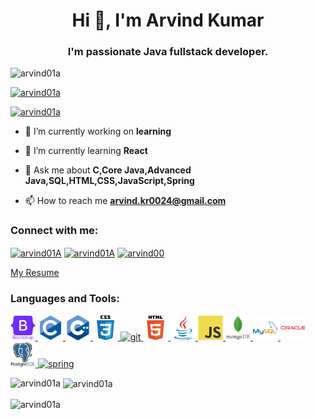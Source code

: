 <h1 align="center">Hi 👋, I'm Arvind Kumar</h1>
<h3 align="center">I'm passionate Java fullstack developer.</h3>

<p align="left"> <img src="https://komarev.com/ghpvc/?username=arvind01a&label=Profile%20views&color=0e75b6&style=flat" alt="arvind01a" /> </p>

<p align="left"> <a href="https://github.com/ryo-ma/github-profile-trophy"><img src="https://github-profile-trophy.vercel.app/?username=arvind01a" alt="arvind01a" /></a> </p>

<p align="left"> <a href="https://twitter.com/arvind01a" target="blank"><img src="https://img.shields.io/twitter/follow/arvind01a?logo=twitter&style=for-the-badge" alt="arvind01a" /></a> </p>

- 🔭 I’m currently working on **learning**

- 🌱 I’m currently learning **React**

- 💬 Ask me about **C,Core Java,Advanced Java,SQL,HTML,CSS,JavaScript,Spring**

- 📫 How to reach me **arvind.kr0024@gmail.com**

<h3 align="left">Connect with me:</h3>
<p align="left">
<a href="https://twitter.com/arvind01A" target="blank"><img align="center" src="https://raw.githubusercontent.com/rahuldkjain/github-profile-readme-generator/master/src/images/icons/Social/twitter.svg" alt="arvind01A" height="30" width="40" /></a>
<a href="https://github.com/arvind01A" target="blank"><img align="center" src="https://raw.githubusercontent.com/rahuldkjain/github-profile-readme-generator/master/src/images/icons/Social/github.svg" alt="arvind01A" height="30" width="40" /></a>
<a href="https://linkedin.com/in/arvind00" target="blank"><img align="center" src="https://raw.githubusercontent.com/rahuldkjain/github-profile-readme-generator/master/src/images/icons/Social/linked-in-alt.svg" alt="arvind00" height="30" width="40" /></a>
</p>

<a href="https://drive.google.com/file/d/1Y4_FI9lUW_d7zw9m4RJwGQz2TAgKKfti/view?usp=sharing">My Resume</a>

<h3 align="left">Languages and Tools:</h3>
<p align="left"> <a href="https://getbootstrap.com" target="_blank" rel="noreferrer"> <img src="https://raw.githubusercontent.com/devicons/devicon/master/icons/bootstrap/bootstrap-plain-wordmark.svg" alt="bootstrap" width="40" height="40"/> </a> <a href="https://www.cprogramming.com/" target="_blank" rel="noreferrer"> <img src="https://raw.githubusercontent.com/devicons/devicon/master/icons/c/c-original.svg" alt="c" width="40" height="40"/> </a> <a href="https://www.w3schools.com/cpp/" target="_blank" rel="noreferrer"> <img src="https://raw.githubusercontent.com/devicons/devicon/master/icons/cplusplus/cplusplus-original.svg" alt="cplusplus" width="40" height="40"/> </a> <a href="https://www.w3schools.com/css/" target="_blank" rel="noreferrer"> <img src="https://raw.githubusercontent.com/devicons/devicon/master/icons/css3/css3-original-wordmark.svg" alt="css3" width="40" height="40"/> </a> <a href="https://git-scm.com/" target="_blank" rel="noreferrer"> <img src="https://www.vectorlogo.zone/logos/git-scm/git-scm-icon.svg" alt="git" width="40" height="40"/> </a> <a href="https://www.w3.org/html/" target="_blank" rel="noreferrer"> <img src="https://raw.githubusercontent.com/devicons/devicon/master/icons/html5/html5-original-wordmark.svg" alt="html5" width="40" height="40"/> </a> <a href="https://www.java.com" target="_blank" rel="noreferrer"> <img src="https://raw.githubusercontent.com/devicons/devicon/master/icons/java/java-original.svg" alt="java" width="40" height="40"/> </a> <a href="https://developer.mozilla.org/en-US/docs/Web/JavaScript" target="_blank" rel="noreferrer"> <img src="https://raw.githubusercontent.com/devicons/devicon/master/icons/javascript/javascript-original.svg" alt="javascript" width="40" height="40"/> </a> <a href="https://www.mongodb.com/" target="_blank" rel="noreferrer"> <img src="https://raw.githubusercontent.com/devicons/devicon/master/icons/mongodb/mongodb-original-wordmark.svg" alt="mongodb" width="40" height="40"/> </a> <a href="https://www.mysql.com/" target="_blank" rel="noreferrer"> <img src="https://raw.githubusercontent.com/devicons/devicon/master/icons/mysql/mysql-original-wordmark.svg" alt="mysql" width="40" height="40"/> </a> <a href="https://www.oracle.com/" target="_blank" rel="noreferrer"> <img src="https://raw.githubusercontent.com/devicons/devicon/master/icons/oracle/oracle-original.svg" alt="oracle" width="40" height="40"/> </a> <a href="https://www.postgresql.org" target="_blank" rel="noreferrer"> <img src="https://raw.githubusercontent.com/devicons/devicon/master/icons/postgresql/postgresql-original-wordmark.svg" alt="postgresql" width="40" height="40"/> </a> <a href="https://spring.io/" target="_blank" rel="noreferrer"> <img src="https://www.vectorlogo.zone/logos/springio/springio-icon.svg" alt="spring" width="40" height="40"/> </a> </p>

<p><img align="left" src="https://github-readme-stats.vercel.app/api/top-langs?username=arvind01a&show_icons=true&locale=en&layout=compact" alt="arvind01a" /></p>

<p>&nbsp;<img align="center" src="https://github-readme-stats.vercel.app/api?username=arvind01a&show_icons=true&locale=en" alt="arvind01a" /></p>

<p><img align="center" src="https://github-readme-streak-stats.herokuapp.com/?user=arvind01a&" alt="arvind01a" /></p>
